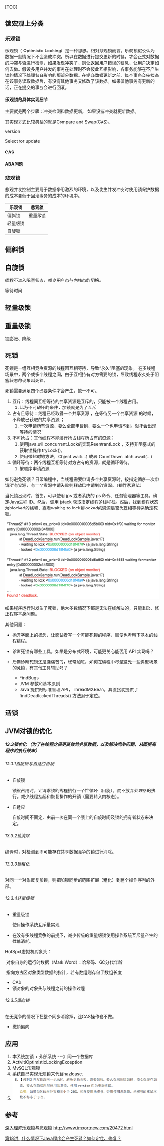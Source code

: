 [TOC]

## 锁宏观上分类

### 乐观锁

乐观锁（ Optimistic Locking）是一种思想。相对悲观锁而言，乐观锁假设认为数据一般情况下不会造成冲突，所以在数据进行提交更新的时候，才会正式对数据的冲突与否进行检测，如果发现冲突了，则让返回用户错误的信息，让用户决定如何去做。假设多用户并发的事务在处理时不会彼此互相影响，各事务能够在不产生锁的情况下处理各自影响的那部分数据。在提交数据更新之前，每个事务会先检查在该事务读取数据后，有没有其他事务又修改了该数据。如果其他事务有更新的话，正在提交的事务会进行回滚。

#### 乐观锁的具体实现细节

主要就是两个步骤：冲突检测和数据更新。 如果没有冲突就更新数据。

其实现方式比较典型的就是Compare and Swap(CAS)。

version

Select for update

#### CAS

#### ABA问题

### 悲观锁
悲观并发控制主要用于数据争用激烈的环境，以及发生并发冲突时使用锁保护数据的成本要低于回滚事务的成本的环境中。



| 乐观锁   | 悲观锁   |
| -------- | -------- |
| 偏斜锁   | 重量级锁 |
| 轻量级锁 |          |
| 自旋锁   |          |



## 偏斜锁

## 自旋锁

线程不进入阻塞状态，减少用户态与内核态的切换。

等待时间

## 轻量级锁

## 重量级锁

锁膨胀、降级



## 死锁

死锁是一组互相竞争资源的线程因互相等待，导致“永久”阻塞的现象。
在多线程场景中，两个或多个线程之间，由于互相持有对方需要的锁，导致线程永久处于阻塞状态的现象叫死锁。

死锁需要满足四个必要条件才会产生，缺一不可。
1. 互斥：线程间互相等待的共享资源是互斥的，只能被一个线程占用。 
   1. 此为不可破坏的条件，加锁就是为了互斥
2. 占有且等待：线程已经取得一个共享资源 ，在等待另一个共享资源  的时候，不释放已获取的共享资源 ；
   1. 一次申请所有资源，要么全部申请到，要么一个也申请不到。就不会出现等待的情况：
3. 不可抢占：其他线程不能强行抢占线程所占有的资源；
   1. 使用java.util.concurrent.Lock的实现ReentrantLock ，支持非阻塞式的获取锁操作 tryLock()。 
   2. 使用带超时的方法，Object.wait(…) 或者 CountDownLatch.await(…)
4. 循环等待：两个线程互相等待对方占有的资源，就是循环等待。
   1. 按顺序申请资源

如何避免死锁？日常编程中，当线程需要申请多个共享资源时，按指定循序一次申请所有资源，有一个资源申请失败则释放已申请到的资源。（银行家算法）

当死锁出现时，首先，可以使用 jps 或者系统的 ps 命令、任务管理器等工具，确定Java进程 ID。然后，调用 jstack 获取指定线程的线程栈。然后，找到线程状态为blocked的线程，查看waiting to lock和locked的资源是否为互相等待来确定死锁。

![](../assert/image-20210214103235947.png)

如果程序运行时发生了死锁，绝大多数情况下都是无法在线解决的，只能重启、修正程序本身问题。



其他问题：

- 抛开字面上的概念，让面试者写一个可能死锁的程序，顺便也考察下基本的线程编程。

- 诊断死锁有哪些工具，如果是分布式环境，可能更关心能否用 API 实现吗？

- 后期诊断死锁还是挺痛苦的，经常加班，如何在编程中尽量避免一些典型场景的死锁，有其他工具辅助吗？
  - FindBugs
  - JVM 参数和基本原则
  - Java 提供的标准管理 API，ThreadMXBean，其直接就提供了 findDeadlockedThreads() 方法用于定位。



## 活锁





## JVM对锁的优化

##### 13.3锁优化 （为了在线程之间更高效地共享数据，以及解决竞争问题，从而提高程序的执行效率）

###### 13.3.1自旋锁与自适应自旋

- 自旋锁

  锁被占用时，让请求锁的线程执行一个忙循环（自旋），而不放弃处理器的执行。减少线程挂起和恢复操作的开销（需要转入内核态）。

- 自适应

  自旋时间不固定，由前一次在同一个锁上的自旋时间及锁的拥有者状态来决定。

###### 13.3.2锁消除

编译时，对检测到不可能存在共享数据竞争的锁进行消除。

###### 13.3.3锁粗化

对同一个对象反复加锁，则把加锁同步的范围扩展（粗化）到整个操作序列的外部。

###### 13.3.4轻量级锁

- 重量级锁

  使用操作系统互斥量实现

- 在没有多线程竞争的前提下，减少传统的重量级锁使用操作系统互斥量产生的性能消耗。

HotSpot虚拟机对象头：

​	对象自身的运行时数据（Mark Word）：哈希码、GC分代年龄

​	指向方法区对象类型数据的指针，若有数组则存储了数组长度

- CAS
- 锁对象的对象头与线程之前的操作过程

###### 13.3.5偏向锁

在无竞争的情况下把整个同步消除掉，连CAS操作也不做。

- 撤销偏向





## 应用
1. 本系统加锁 + 外部系统 ---》同一个数据库
2. ActivitiOptimisticLockingException
3. MySQL乐观锁
4. 系统自己实现乐观锁来代替hazlcaset
5. ![](../assert/E4F604F6-06A3-4CA5-832C-FE467FAF4BA9.png)



## 参考

[深入理解乐观锁与悲观锁](http://www.hollischuang.com/archives/934)
http://www.importnew.com/20472.html

[第18讲 | 什么情况下Java程序会产生死锁？如何定位、修复？](https://time.geekbang.org/column/article/9266?utm_source=pinpaizhuanqu&utm_medium=geektime&utm_campaign=guanwang&utm_term=guanwang&utm_content=0511)